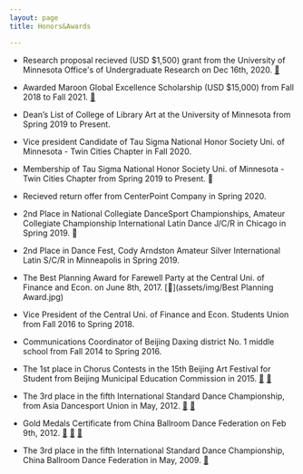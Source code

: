 ```yaml
---
layout: page
title: Honors&Awards

---
```


* Research proposal recieved (USD $1,500) grant from the University of Minnesota Office's of Undergraduate Research on Dec 16th, 2020. [👏]()

* Awarded Maroon Global Excellence Scholarship (USD $15,000) from Fall 2018 to Fall 2021. [📄]()

* Dean’s List of College of Library Art at the University of Minnesota from Spring 2019 to Present. 

* Vice president Candidate of Tau Sigma National Honor Society Uni. of Minnesota - Twin Cities Chapter in Fall 2020.

* Membership of Tau Sigma National Honor Society Uni. of Minnesota - Twin Cities Chapter from Spring 2019 to Present. 📄

* Recieved return offer from CenterPoint Company in Spring 2020.

* 2nd Place in National Collegiate DanceSport Championships, Amateur Collegiate Championship International Latin Dance J/C/R in Chicago in Spring 2019. 📄

* 2nd Place in Dance Fest, Cody Arndston Amateur Silver International Latin S/C/R in Minneapolis in Spring 2019. 

* The Best Planning Award for Farewell Party at the Central Uni. of Finance and Econ. on June 8th, 2017. [📄](assets/img/Best Planning Award.jpg)

* Vice President of the Central Uni. of Finance and Econ. Students Union from Fall 2016 to Spring 2018.

* Communications Coordinator of Beijing Daxing district No. 1 middle school from Fall 2014 to Spring 2016.

* The 1st place in Chorus Contests in the 15th Beijing Art Festival for Student from Beijing Municipal Education Commission in 2015. [📄](assets/img/15chorus.jpg) [📄](assets/img/13chorus.jpg)

* The 3rd place in the fifth International Standard Dance Championship, from Asia Dancesport Union in May, 2012. [📄](assets/img/abdf2.jpg) [📄](assets/img/abdf1.jpg)

* Gold Medals Certificate from China Ballroom Dance Federation on Feb 9th, 2012. [📄](assets/img/gold.jpg) [📄](assets/img/silver.jpg) [📄](assets/img/bronze.jpg)

* The 3rd place in the fifth International Standard Dance Championship, China Ballroom Dance Federation in May, 2009. [📄](assets/img/2009cbdf.jpg)
